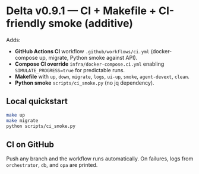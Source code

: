 # Delta v0.9.1 — CI + Makefile + CI-friendly smoke (additive)

Adds:
- **GitHub Actions CI** workflow `.github/workflows/ci.yml` (docker-compose up, migrate, Python smoke against API).
- **Compose CI override** `infra/docker-compose.ci.yml` enabling `SIMULATE_PROGRESS=true` for predictable runs.
- **Makefile** with `up`, `down`, `migrate`, `logs`, `ui-up`, `smoke`, `agent-devext`, `clean`.
- **Python smoke** `scripts/ci_smoke.py` (no jq dependency).

## Local quickstart
```bash
make up
make migrate
python scripts/ci_smoke.py
```

## CI on GitHub
Push any branch and the workflow runs automatically. On failures, logs from `orchestrator`, `db`, and `opa` are printed.
